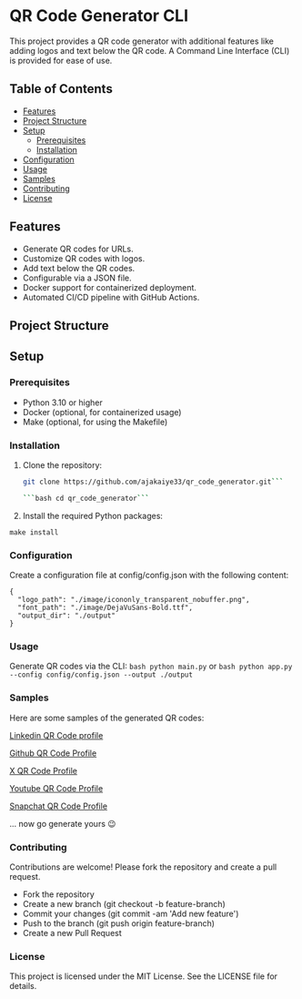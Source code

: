 # QR Code Generator CLI

This project provides a QR code generator with additional features like adding logos and text below the QR code. A Command Line Interface (CLI) is provided for ease of use.

## Table of Contents

- [Features](#features)
- [Project Structure](#project-structure)
- [Setup](#setup)
  - [Prerequisites](#prerequisites)
  - [Installation](#installation)
- [Configuration](#configuration)
- [Usage](#usage)
- [Samples](#samples)
- [Contributing](#contributing)
- [License](#license)


## Features

- Generate QR codes for URLs.
- Customize QR codes with logos.
- Add text below the QR codes.
- Configurable via a JSON file.
- Docker support for containerized deployment.
- Automated CI/CD pipeline with GitHub Actions.

## Project Structure



## Setup

### Prerequisites

- Python 3.10 or higher
- Docker (optional, for containerized usage)
- Make (optional, for using the Makefile)

### Installation

1. Clone the repository:

   ```bash 
   git clone https://github.com/ajakaiye33/qr_code_generator.git```

   ```bash cd qr_code_generator```


2. Install the required Python packages:

```make install```


### Configuration

Create a configuration file at config/config.json with the following content:

```
{
  "logo_path": "./image/icononly_transparent_nobuffer.png",
  "font_path": "./image/DejaVuSans-Bold.ttf",
  "output_dir": "./output"
}
```

### Usage

Generate QR codes via the CLI:
 ```bash python main.py``` or 
 ```bash python app.py --config config/config.json --output ./output```

### Samples

Here are some samples of the generated QR codes:

[Linkedin QR Code profile]("./sample_qrcode_images/linkedin_profile_qrcode_with_text_2.png")

[Github QR Code Profile]("./sample_qrcode_images/github.png")

[X QR Code Profile]("./sample_qrcode_images/twitterprofile.png")

[Youtube QR Code Profile]("./sample_qrcode_images/social_media_profile_qrcode_with_text_1.png")

[Snapchat QR Code Profile]("./sample_qrcode_images/social_media_profile_qrcode_with_text_2.png")

... now go generate yours :wink:

### Contributing

Contributions are welcome! Please fork the repository and create a pull request.

- Fork the repository
- Create a new branch (git checkout -b feature-branch)
- Commit your changes (git commit -am 'Add new feature')
- Push to the branch (git push origin feature-branch)
- Create a new Pull Request

### License

This project is licensed under the MIT License. See the LICENSE file for details.
